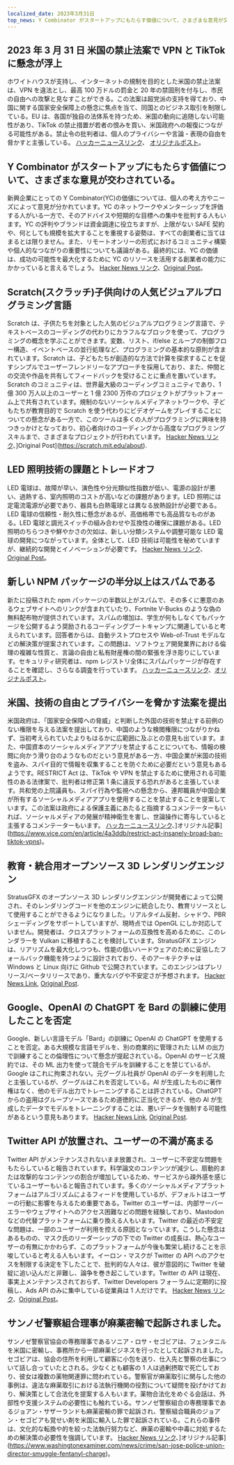 ```yaml
---
localized_date: 2023年3月31日
top_news: Y Combinator がスタートアップにもたらす価値について、さまざまな意見が交わされている。
---
```


## 2023 年 3 月 31 日 米国の禁止法案で VPN と TikTok に懸念が浮上

ホワイトハウスが支持し、インターネットの規制を目的とした米国の禁止法案は、VPN を違法とし、最高 100 万ドルの罰金と 20 年の禁固刑を付与し、市民の自由への攻撃と見なすことができる。この法案は超党派の支持を得ており、中国に関する国家安全保障上の懸念に焦点を当て、同国とのビジネス取引を制限している。EU は、各国が独自の法体系を持つため、米国の動向に追随しない可能性があり、TikTok の禁止措置が若者の恨みを買い、米国政府への報復につながる可能性がある。禁止令の批判者は、個人のプライバシーや言論・表現の自由を脅かすと主張している。
[ハッカーニュースリンク](http://news.ycombinator.com/item?id=35366955)、 [オリジナルポスト](https://www.youtube.com/watch?v=FWQGA_n5Z4M)。

## Y Combinator がスタートアップにもたらす価値について、さまざまな意見が交わされている。

新興企業にとっての Y Combinator(YC)の価値については、個人の考え方やニーズによって意見が分かれています。YC のネットワークやメンターシップを評価する人がいる一方で、そのアドバイスや短期的な目標への集中を批判する人もいます。YC の評判やブランドは資金調達に役立ちますが、上限がない SAFE 契約や、何としても規模を拡大することを重視する姿勢は、すべての創業者に当てはまるとは限りません。また、リモートオンリーの形式におけるコミュニティ構築や個人的なつながりの重要性についても議論がある。最終的には、YC の価値は、成功の可能性を最大化するために YC のリソースを活用する創業者の能力にかかっていると言えるでしょう。
[Hacker News リンク](http://news.ycombinator.com/item?id=35373019)、[Original Post](https://acecreamu.substack.com/p/is-y-combinator-worth-the-money)。

## Scratch(スクラッチ)子供向けの人気ビジュアルプログラミング言語

Scratch は、子供たちを対象とした人気のビジュアルプログラミング言語で、テキストベースのコーディングの代わりにカラフルなブロックを使って、プログラミングの概念を学ぶことができます。変数、リスト、if/else とループの制御フロー構造、イベントベースの並行処理など、プログラミングの基本的な原則が含まれています。Scratch は、子どもたちが創造的な方法で計算を探求することを促すシンプルでユーザーフレンドリーなアプローチを採用しており、また、仲間との交流や作品を共有してフィードバックを受けることに重点を置いています。Scratch のコミュニティは、世界最大級のコーディングコミュニティであり、1 億 300 万人以上のユーザーと 1 億 2300 万件のプロジェクトがプラットフォーム上で共有されています。規制のないソーシャルメディアネットワークや、子どもたちが教育目的で Scratch を使う代わりにビデオゲームをプレイすることについての懸念がある一方で、このツールは多くの人がプログラミングに興味を持つきっかけとなっており、初心者向けのコーディングから高度なプログラミングスキルまで、さまざまなプロジェクトが行われています。
[Hacker News リンク](http://news.ycombinator.com/item?id=35373052)、]Original Post](https://scratch.mit.edu/about).

## LED 照明技術の課題とトレードオフ

LED 電球は、故障が早い、演色性や分光類似性指数が低い、電源の設計が悪い、過熱する、室内照明のコストが高いなどの課題があります。LED 照明には定電流電源が必要であり、器具も白熱電球とは異なる放熱設計が必要である。LED 電球の信頼性・耐久性に懸念があるが、高価格帯でも高品質なものがある。LED 電球と調光スイッチの組み合わせや互換性の確保に課題がある。LED 照明のちらつきや鮮やかさの欠如は、新しい分類システムや調整可能な LED 電球の開発につながっています。全体として、LED 技術は可能性を秘めていますが、継続的な開発とイノベーションが必要です。
[Hacker News リンク](http://news.ycombinator.com/item?id=35371750)、[Original Post](https://nymag.com/strategist/article/led-light-bulbs-investigation.html)。

## 新しい NPM パッケージの半分以上はスパムである

新たに投稿された npm パッケージの半数以上がスパムで、その多くに悪意のあるウェブサイトへのリンクが含まれていたり、Fortnite V-Bucks のような偽の無料配布物が提供されています。スパムの増加は、学生が何もしなくてもパッケージを公開するよう奨励されるコーディングブートキャンプに関連していると考えられています。回答者からは、自動テストプロセスや Web-of-Trust モデルなどの解決策が提案されています。この問題は、ソフトウェア開発業界における倫理の複雑な性質と、言論の自由と私有財産権の間の緊張を浮き彫りにしています。セキュリティ研究者は、npm レジストリ全体にスパムパッケージが存在することを確認し、さらなる調査を行っています。
[ハッカーニュースリンク](http://news.ycombinator.com/item?id=35370728)、[オリジナルポスト](https://blog.sandworm.dev/one-in-two-new-npm-packages-is-seo-spam-right-now)。

## 米国、技術の自由とプライバシーを脅かす法案を提出

米国政府は、「国家安全保障への脅威」と判断した外国の技術を禁止する前例のない権限を与える法案を提出しており、中国のような検閲権限につながりかねず、当初考えられていたよりもはるかに広範囲に及ぶとの意見も出ています。また、中国資本のソーシャルメディアアプリを禁止することについても、情報の検閲に向かう滑り台のようなものだという意見がある一方、中国企業が米国の技術を盗み、スパイ目的で情報を収集することを防ぐために必要だという意見もあるようです。RESTRICT Act は、TikTok や VPN を禁止するために使用される可能性のある法律案で、批判者は修正第 1 条に違反する恐れがあると主張しています。共和党の上院議員も、スパイ行為や監視への懸念から、連邦職員が中国企業が所有するソーシャルメディアアプリを使用することを禁止することを提案しています。この法案は政府による保護主義にあたると指摘するコメンテーターもいれば、ソーシャルメディアの発展が精神衛生を害し、世論操作に寄与していると主張するコメンテーターもいます。
[ハッカーニュースリンク](http://news.ycombinator.com/item?id=35369075)、]オリジナル記事](https://www.vice.com/en/article/4a3ddb/restrict-act-insanely-broad-ban-tiktok-vpns)。

## 教育・統合用オープンソース 3D レンダリングエンジン

StratusGFX のオープンソース 3D レンダリングエンジンが開発者によって公開され、そのレンダリングコードを他のエンジンに統合したり、教育リソースとして使用することができるようになりました。リアルタイム反射、シャドウ、PBR シェーディングをサポートしていますが、現時点では OpenGL にしか対応していません。開発者は、クロスプラットフォームの互換性を高めるために、このレンダラーを Vulkan に移植することを検討しています。StratusGFX エンジンは、リアリズムを最大化しつつも、性能の低いハードウェアのために妥協したフォールバック機能を持つように設計されており、そのアーキテクチャは Windows と Linux 向けに Github で公開されています。このエンジンはプレリリース/ベータリリースであり、重大なバグや不安定さが予想されます。
[Hacker News Link](http://news.ycombinator.com/item?id=35370284), [Original Post](https://github.com/KTStephano/StratusGFX).

## Google、OpenAI の ChatGPT を Bard の訓練に使用したことを否定

Google、新しい言語モデル「Bard」の訓練に OpenAI の ChatGPT を使用することを否定。ある大規模な言語モデルを、別の商業的に管理された LLM の出力で訓練することの倫理性について懸念が提起されている。OpenAI のサービス規約では、その ML 出力を使って競合モデルを訓練することを禁じているが、Google はこれに拘束されない。元グーグル社員が OpenAI のデータを利用したと主張しているが、グーグルはこれを否定している。AI が生成したものに著作権はなく、他のモデル出力でトレーニングすることは許されている。ChatGPT からの盗用はグループソースであるため道徳的に正当化できるが、他の AI が生成したデータでモデルをトレーニングすることは、悪いデータを強制する可能性があるという意見もあります。
[Hacker News Link](http://news.ycombinator.com/item?id=35370915), [Original Post](https://twitter.com/steventey/status/1641267979399704576).

## Twitter API が放置され、ユーザーの不満が高まる

Twitter API がメンテナンスされないまま放置され、ユーザーに不安定な問題をもたらしていると報告されています。科学論文のコンテンツが減少し、扇動的または攻撃的なコンテンツの割合が増加しているため、サービスから疎外感を感じているユーザーもいると報告されています。多くのソーシャルメディアプラットフォームはアルゴリズムによるフィードを使用しているが、デフォルトはユーザーの行動に影響を与えるため重要である。Twitter のユーザーは、内部サーバーエラーやウェブサイトへのアクセス困難などの問題を経験しており、Mastodon などの代替プラットフォームに乗り換える人もいます。Twitter の最近の不安定な問題は、一部のユーザーが利用を控える原因となっています。こうした懸念はあるものの、マスク氏のリーダーシップの下での Twitter の成長は、熱心なユーザーの有無にかかわらず、このプラットフォームが今後も繁栄し続けることを示唆していると考える人もいます。イーロン・マスクが Twitter の API へのアクセスを制限する決定を下したことで、批判的な人々は、彼が意図的に Twitter を破綻に追い込んだと非難し、論争を巻き起こしています。Twitter の API は現在、事実上メンテナンスされておらず、Twitter Developers フォーラムに定期的に投稿し、Ads API のみに集中している従業員は 1 人だけです。
[Hacker News リンク](http://news.ycombinator.com/item?id=35370152)、[Original Post](https://snarfed.org/the-twitter-api-is-now-effectively-unmaintained)。

## サンノゼ警察組合理事が麻薬密輸で起訴されました。

サンノゼ警察官協会の専務理事であるソニア・ロサ・セゴビアは、フェンタニルを米国に密輸し、事務所から一部麻薬ビジネスを行ったとして起訴されました。セゴビアは、協会の住所を利用して顧客に小包を送り、仕入先と警察の仕事について話し合っていたとされる。少なくとも顧客の 1 人は過剰摂取で死亡しており、彼女は複数の薬物関連罪に問われている。警察官が麻薬取引に関与した他の事例は、違法な麻薬取引における法執行機関の役割について疑問を投げかけており、解決策として合法化を提案する人もいます。薬物合法化をめぐる会話は、外部性や支援システムの必要性にも触れている。サンノゼ警察組合の専務理事であるジョアン・サザーランドも麻薬密輸の罪で起訴され、警察組合職員のジョアン・セゴビアも覚せい剤を米国に輸入した罪で起訴されている。これらの事件は、文化的な転換や的を絞った法執行努力など、麻薬の密輸や中毒に対処するための解決策の必要性を強調しています。
[Hacker News リンク](http://news.ycombinator.com/item?id=35376488)、]オリジナル記事](https://www.washingtonexaminer.com/news/crime/san-jose-police-union-director-smuggle-fentanyl-charge)。
